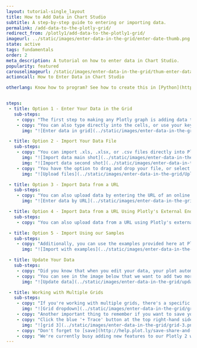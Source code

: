 ```yaml
---
layout: tutorial-single_layout
title: How to Add Data in Chart Studio
subtitle: A step-by-step guide to entering or importing data.
permalink: /add-data-to-the-plotly-grid/
redirect_from: /plotly1/add-data-to-the-plotly1-grid/
imageurl: ../static/images/enter-data-in-the-grid/enter-date-thumb.png
state: active
tags: fundamentals
order: 2
meta_description: A tutorial on how to enter data in Chart Studio.
popularity: featured
carouselimageurl: /static/images/enter-data-in-the-grid/thum-enter-data-in-the-grid.png
actioncall: How to Enter Data in Chart Studio

otherlang: Know how to program? See how to create this in [Python](https://plot.ly/python/plot-data-from-csv/) or [R](https://plot.ly/r/getting-started/).


steps:
 - title: Option 1 - Enter Your Data in the Grid
   sub-steps:
    - copy: "The first step to making any Plotly graph is adding data to the grid. You can type your data directly into the grid, or copy it from a spreadsheet and paste it in."
    - copy: "You can also type directly into the cells, or use your keyboard shortcuts to paste in clipboard content."
      img: "![Enter data in grid](../static/images/enter-data-in-the-grid/Enter_Data_in_Grid.png)"

 - title: Option 2 - Import Your Data File
   sub-steps:
    - copy: "You can import .xls, .xlsx, or .csv files directly into Plotly. Upload a file using the IMPORT DATA tab."
      img: "![Import data main shot](../static/images/enter-data-in-the-grid/Import_Data_Main_Shot.png)"
      img: "![Import data second shot](../static/images/enter-data-in-the-grid/import-data-tab.png)"
    - copy: "You have the option to drag and drop your file, or select “click to upload”."
      img: "![Upload files](../static/images/enter-data-in-the-grid/Upload_Files.png)"

 - title: Option 3 - Import Data from a URL
   sub-steps:
    - copy: "You can also upload data by entering the URL of an online data set. Please note we only support cdv and excel files at this time."
      img: "![Enter data by URL](../static/images/enter-data-in-the-grid/Import_Data_by_URL.png)"

 - title: Option 4 - Import Data from a URL Using Plotly's External Endpoint
   sub-steps:
    - copy: "You can also upload data from a URL using Plotly's external endpoint. Entering https://plot.ly/external/?url=YOUR_URL in your browser will open your data in Plotly's workspace. This method for uploading and parsing your data doesn't impose the same SSL restrictions that you may encounter with the above import method. For example, open this link to load data from [Plotly's dataset repo](https://raw.githubusercontent.com/plotly/datasets/master/2011_us_ag_exports.csv) into Plotly's online workspace:  [https://plot.ly/external/?url=https://raw.githubusercontent.com/plotly/datasets/master/2011_us_ag_exports.csv](https://plot.ly/external/?url=https://raw.githubusercontent.com/plotly/datasets/master/2011_us_ag_exports.csv)."

 - title: Option 5 - Import Using our Samples
   sub-steps:
    - copy: "Additionally, you can use the examples provided here at Plotly. Choose any of these to get started!"
      img: "![Import with examples](../static/images/enter-data-in-the-grid/Import_Using_Examples.png)"

 - title: Update Your Data
   sub-steps:
    - copy: "Did you know that when you edit your data, your plot automatically updates?"
    - copy: "You can see in the image below that we want to add two more rows of data, and we do so by typing directly in the grid. It's that simple!"
      img: "![Update data](../static/images/enter-data-in-the-grid/update-data.gif)"

 - title: Working with Multiple Grids
   sub-steps:
    - copy: "If you're working with multiple grids, there's a specific way to select your values. Let's say you have two grids open, each with their own dataset. Click on GRAPH, then 'Create'. When you select the X and Y values from their dropdown, select them under their specific grid (the grid label is grayed out). In the image below, you'll see that we've added values from Grid 2."
      img: "![Grid dropdown](../static/images/enter-data-in-the-grid/grid-2.png)"
    - copy: "Another important thing to remember if you want to save your plot with all your grids is that you must include data from each grid into a trace. If you miss this step, your saved plot will open with certain grids missing."
    - copy: "Click the blue '+ Trace' button at the top right-hand side of that panel; this will add another trace to your plot. Select the X and Y values using the data from another grid. Since we've already selected Grid 2 values, we'll now add them from Grid 3. Repeat these steps until you've added values from all your grids."
      img: "![grid 3](../static/images/enter-data-in-the-grid/grid-3.png)"
    - copy: "Don't forget to [save](http://help.plot.ly/save-share-and-export-in-plotly/) your plot and name your file!"
    - copy: "We're currently busy adding new features to our Plotly 2 workspace. At the moment, the option of deleting grids  isn't available. Both these features will be available in the near future, so check back soon!"
---
```

